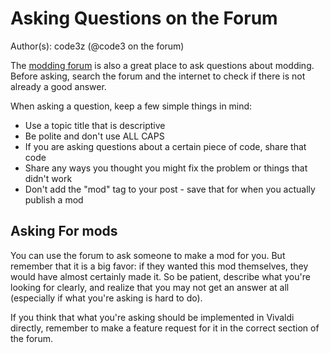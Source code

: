 # Asking Questions on the Forum

Author(s): code3z (@code3 on the forum)

The [modding forum](https://forum.vivaldi.net/category/52/modifications)
is also a great place to ask questions about modding. Before asking, search the
forum and the internet to check if there is not already a good answer.

When asking a question, keep a few simple things in mind:
 - Use a topic title that is descriptive
 - Be polite and don't use ALL CAPS
 - If you are asking questions about a certain piece of code, share that code
 - Share any ways you thought you might fix the problem or things that didn't work
 - Don't add the "mod" tag to your post - save that for when you actually publish a mod

## Asking For mods

You can use the forum to ask someone to make a mod for you.
But remember that it is a big favor: if they wanted this mod themselves,
they would have almost certainly made it. So be patient, describe what you're looking for
clearly, and realize that you may not get an answer at all
(especially if what you're asking is hard to do).

If you think that what you're asking should be implemented in Vivaldi directly,
remember to make a feature request for it in the correct section of the forum.
